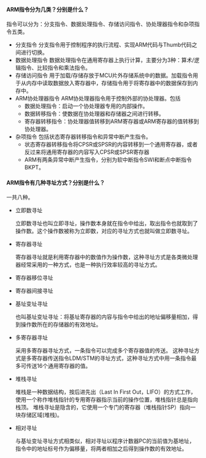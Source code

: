 #### ARM指令分为几类？分别是什么？

指令可以分为：分支指令、数据处理指令、存储访问指令、协处理器指令和杂项指令五类。

- 分支指令
  分支指令用于控制程序的执行流程、实现ARM代码与Thumb代码之间进行切换。
- 数据处理指令
  数据处理指令在通用寄存器上执行计算，主要分为3种：算术/逻辑指令、比较指令和乘法指令。
- 存储访问指令
  用于加载/存储存放于MCU片外存储系统中的数据。加载指令用于从内存中读取数据放入寄存器中，存储指令用于将寄存器中的数据保存到内存中。
- ARM协处理器指令
  ARM协处理器指令用于控制外部的协处理器。包括
  - 数据处理指令：启动一个协处理器专用的内部操作。
  - 数据转移指令：使数据在协处理器和存储器之间进行转移。
  - 寄存器转移指令：协处理器值转移到ARM寄存器或ARM寄存器的值转移到协处理器。
- 杂项指令
  包括状态寄存器转移指令和异常中断产生指令。
  - 状态寄存器转移指令将CPSR或SPSR的内容转移到一个通用寄存器，或者反过来将通用寄存器的内容写入CPSR或SPSR寄存器
  - ARM有两条异常中断产生指令，分别为软中断指令SWI和断点中断指令BKPT。

#### ARM指令有几种寻址方式？分别是什么？

一共八种。

- 立即数寻址

  立即数寻址也叫立即寻址，操作数本身就在指令中给出，取出指令也就取到了操作数。这个操作数被称为立即数，对应的寻址方式也就叫做立即数寻址。

- 寄存器寻址

  寄存器寻址就是利用寄存器中的数值作为操作数，这种寻址方式是各类微处理器经常采用的一种方式，也是一种执行效率较高的寻址方式。

- 寄存器移位寻址

- 寄存器间接寻址

- 基址变址寻址

  也叫基址变址寻址：将基址寄存器的内容与指令中给出的地址偏移量相加，得到操作数所在的存储器的有效地址。

- 多寄存器寻址

  采用多寄存器寻址方式，一条指令可以完成多个寄存器值的传送。
  这种寻址方式是多寄存器传送指令LDM/STM的寻址方式，这种寻址方式中用一条指令最多可传送16个通用寄存器的值。

- 堆栈寻址

  堆栈是一种数据结构，按后进先出（Last In First Out，LIFO）的方式工作，使用一个称作堆栈指针的专用寄存器指示当前的操作位置，堆栈指针总是指向栈顶。
  堆栈寻址是隐含的，它使用一个专门的寄存器（堆栈指针SP）指向一块存储区域(堆栈)。

- 相对寻址

  与基址变址寻址方式相类似，相对寻址以程序计数器PC的当前值为基地址，指令中的地址标号作为偏移量，将两者相加之后得到操作数的有效地址。